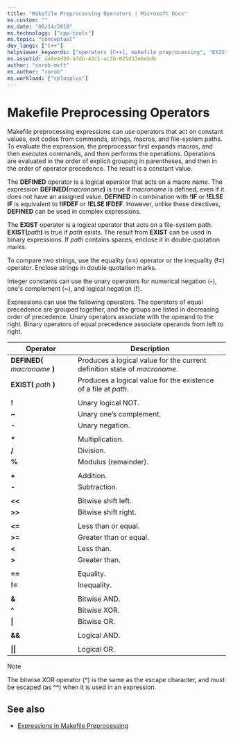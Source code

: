 ```yaml
---
title: "Makefile Preprocessing Operators | Microsoft Docs"
ms.custom: ""
ms.date: "06/14/2018"
ms.technology: ["cpp-tools"]
ms.topic: "conceptual"
dev_langs: ["C++"]
helpviewer_keywords: ["operators [C++], makefile preprocessing", "EXIST operator", "preprocessing NMAKE makefile operators", "NMAKE program, operators", "DEFINED operator", "makefiles, preprocessing operators"]
ms.assetid: a46e4d39-afdb-43c1-ac3b-025d33e6ebdb
author: "corob-msft"
ms.author: "corob"
ms.workload: ["cplusplus"]
---
```

# Makefile Preprocessing Operators

Makefile preprocessing expressions can use operators that act on constant values, exit codes from commands, strings, macros, and file-system paths. To evaluate the expression, the preprocessor first expands macros, and then executes commands, and then performs the operations. Operations are evaluated in the order of explicit grouping in parentheses, and then in the order of operator precedence. The result is a constant value.

The **DEFINED** operator is a logical operator that acts on a macro name. The expression **DEFINED(**_macroname_**)** is true if *macroname* is defined, even if it does not have an assigned value. **DEFINED** in combination with **!IF** or **!ELSE IF** is equivalent to **!IFDEF** or **!ELSE IFDEF**. However, unlike these directives, **DEFINED** can be used in complex expressions.

The **EXIST** operator is a logical operator that acts on a file-system path. **EXIST(**_path_**)** is true if *path* exists. The result from **EXIST** can be used in binary expressions. If *path* contains spaces, enclose it in double quotation marks.

To compare two strings, use the equality (**==**) operator or the inequality (**!=**) operator. Enclose strings in double quotation marks.

Integer constants can use the unary operators for numerical negation (**-**), one's complement (**~**), and logical negation (**!**).

Expressions can use the following operators. The operators of equal precedence are grouped together, and the groups are listed in decreasing order of precedence. Unary operators associate with the operand to the right. Binary operators of equal precedence associate operands from left to right.

|Operator|Description|
|--------------|-----------------|
|**DEFINED(** *macroname* **)**|Produces a logical value for the current definition state of *macroname*.|
|**EXIST(** *path* **)**|Produces a logical value for the existence of a file at *path*.|
|||
|**!**|Unary logical NOT.|
|**~**|Unary one’s complement.|
|**-**|Unary negation.|
|||
|**&#42;**|Multiplication.|
|**/**|Division.|
|**%**|Modulus (remainder).|
|||
|**+**|Addition.|
|**-**|Subtraction.|
|||
|**\<\<**|Bitwise shift left.|
|**>>**|Bitwise shift right.|
|||
|**\<=**|Less than or equal.|
|**>=**|Greater than or equal.|
|**\<**|Less than.|
|**>**|Greater than.|
|||
|**==**|Equality.|
|**!=**|Inequality.|
|||
|**&**|Bitwise AND.|
|**^**|Bitwise XOR.|
|**&#124;**|Bitwise OR.|
|||
|**&&**|Logical AND.|
|||
|**&#124;&#124;**|Logical OR.|

> [!NOTE]
> The bitwise XOR operator (**^**) is the same as the escape character, and must be escaped (as **^^**) when it is used in an expression.

## See also

- [Expressions in Makefile Preprocessing](../build/expressions-in-makefile-preprocessing.md)